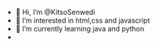 - 👋 Hi, I’m @KitsoSenwedi
- 👀 I’m interested in html,css and javascript
- 🌱 I’m currently learning java and python
- 
